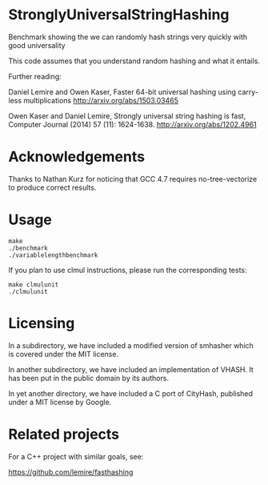 StronglyUniversalStringHashing
==============================

Benchmark showing the we can randomly hash strings very quickly with good universality 

This code assumes that you understand random hashing and what it entails.



Further reading:

 Daniel Lemire and Owen Kaser, Faster 64-bit universal hashing using carry-less multiplications
 http://arxiv.org/abs/1503.03465 
 
 Owen Kaser and Daniel Lemire, Strongly universal string hashing is fast, Computer Journal (2014) 57 (11): 1624-1638.
 http://arxiv.org/abs/1202.4961




Acknowledgements
==================


Thanks to Nathan Kurz for noticing that GCC 4.7 requires no-tree-vectorize to produce correct results.



Usage
======

    make
    ./benchmark
    ./variablelengthbenchmark

If you plan to use clmul instructions, please run the corresponding
tests:

    make clmulunit
    ./clmulunit


Licensing
==========

In a subdirectory, we have included a modified version of smhasher which is covered under
the MIT license.

In another subdirectory, we have included an implementation of VHASH. It has been put in the
public domain by its authors.

In yet another directory, we have included a C port of CityHash, published under a MIT license
by Google.


Related projects
=================

For a C++ project with similar goals, see:

https://github.com/lemire/fasthashing


